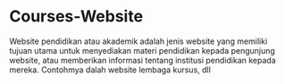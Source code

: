 # Courses-Website
Website pendidikan atau akademik adalah jenis website yang memiliki tujuan utama untuk menyediakan materi pendidikan kepada pengunjung website, atau memberikan informasi tentang institusi pendidikan kepada mereka. Contohmya dalah website lembaga kursus, dll
